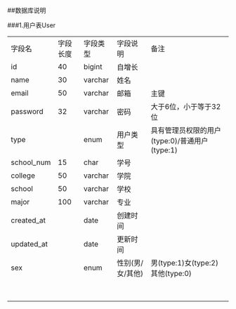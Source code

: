 ##数据库说明

###1.用户表User
<table>
    <tr>
        <td>字段名</td>
        <td>字段长度</td>
        <td>字段类型</td>
        <td>字段说明</td>
        <td>备注</td>
    </tr>
    <tr>
        <td>id</td>
        <td>40</td>
        <td>bigint</td>
        <td>自增长</td>
        <td></td>
    </tr>
    <tr>
        <td>name</td>
        <td>30</td>
        <td>varchar</td>
        <td>姓名</td>
        <td></td>
    </tr>
    <tr>
        <td>email</td>
        <td>50</td>
        <td>varchar</td>
        <td>邮箱</td>
        <td>主键</td>
    </tr>
    <tr>
        <td>password</td>
        <td>32</td>
        <td>varchar</td>
        <td>密码</td>
        <td>大于6位，小于等于32位</td>
    </tr>
    <tr>
        <td>type</td>
        <td></td>
        <td>enum</td>
        <td>用户类型</td>
        <td>具有管理员权限的用户(type:0)/普通用户(type:1)</td>
    </tr>
    <tr>
        <td>school_num</td>
        <td>15</td>
        <td>char</td>
        <td>学号</td>
        <td></td>
    </tr>
    <tr>
        <td>college</td>
        <td>50</td>
        <td>varchar</td>
        <td>学院</td>
        <td></td>
    </tr>
    <tr>
        <td>school</td>
        <td>50</td>
        <td>varchar</td>
        <td>学校</td>
        <td></td>
    </tr>
    <tr>
        <td>major</td>
        <td>100</td>
        <td>varchar</td>
        <td>专业</td>
        <td></td>
    </tr>
    <tr>
        <td>created_at</td>
        <td></td>
        <td>date</td>
        <td>创建时间</td>
        <td></td>
    </tr><tr>
        <td>updated_at</td>
        <td></td>
        <td>date</td>
        <td>更新时间</td>
        <td></td>
    </tr>
    <tr>
        <td>sex</td>
        <td></td>
        <td>enum</td>
        <td>性别(男/女/其他)</td>
        <td>男(type:1)女(type:2)其他(type:0)</td>
    </tr><tr>
        <td></td>
        <td></td>
        <td></td>
        <td></td>
        <td></td>
    </tr><tr>
        <td></td>
        <td></td>
        <td></td>
        <td></td>
        <td></td>
    </tr><tr>
        <td></td>
        <td></td>
        <td></td>
        <td></td>
        <td></td>
    </tr><tr>
        <td></td>
        <td></td>
        <td></td>
        <td></td>
        <td></td>
    </tr><tr>
        <td></td>
        <td></td>
        <td></td>
        <td></td>
        <td></td>
    </tr><tr>
        <td></td>
        <td></td>
        <td></td>
        <td></td>
        <td></td>
    </tr><tr>
        <td></td>
        <td></td>
        <td></td>
        <td></td>
        <td></td>
    </tr><tr>
        <td></td>
        <td></td>
        <td></td>
        <td></td>
        <td></td>
    </tr>

</table>
